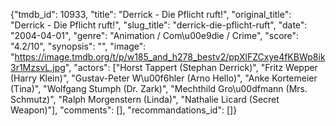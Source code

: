 {"tmdb_id": 10933, "title": "Derrick - Die Pflicht ruft!", "original_title": "Derrick - Die Pflicht ruft!", "slug_title": "derrick-die-pflicht-ruft", "date": "2004-04-01", "genre": "Animation / Com\u00e9die / Crime", "score": "4.2/10", "synopsis": "", "image": "https://image.tmdb.org/t/p/w185_and_h278_bestv2/ppXlFZCxye4fKBWp8ik3r1MzsvL.jpg", "actors": ["Horst Tappert (Stephan Derrick)", "Fritz Wepper (Harry Klein)", "Gustav-Peter W\u00f6hler (Arno Hello)", "Anke Kortemeier (Tina)", "Wolfgang Stumph (Dr. Zark)", "Mechthild Gro\u00dfmann (Mrs. Schmutz)", "Ralph Morgenstern (Linda)", "Nathalie Licard (Secret Weapon)"], "comments": [], "recommandations_id": []}